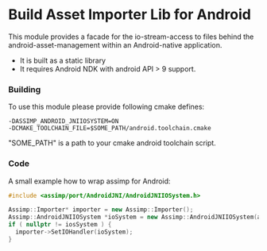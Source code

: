 Build Asset Importer Lib for Android
====================================
This module provides a facade for the io-stream-access to files behind the android-asset-management within 
an Android-native application.
- It is built as a static library
- It requires Android NDK with android API > 9 support.

### Building ###
To use this module please provide following cmake defines:
```
-DASSIMP_ANDROID_JNIIOSYSTEM=ON
-DCMAKE_TOOLCHAIN_FILE=$SOME_PATH/android.toolchain.cmake
```

"SOME_PATH" is a path to your cmake android toolchain script.

### Code ###
A small example how to wrap assimp for Android:
```cpp
#include <assimp/port/AndroidJNI/AndroidJNIIOSystem.h>

Assimp::Importer* importer = new Assimp::Importer();
Assimp::AndroidJNIIOSystem *ioSystem = new Assimp::AndroidJNIIOSystem(app->activity);
if ( nullptr != iosSystem ) {
  importer->SetIOHandler(ioSystem);
}  
```
